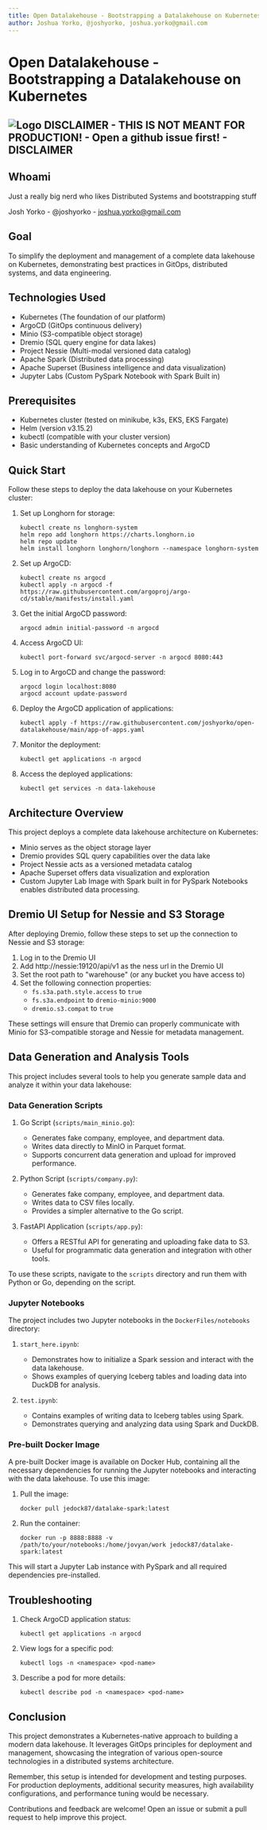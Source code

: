 ```yaml
---
title: Open Datalakehouse - Bootstrapping a Datalakehouse on Kubernetes
author: Joshua Yorko, @joshyorko, joshua.yorko@gmail.com
---
```

# Open Datalakehouse - Bootstrapping a Datalakehouse on Kubernetes
![Logo](utils/nessie_dremio_sad.png)
**DISCLAIMER - THIS IS NOT MEANT FOR PRODUCTION! - Open a github issue first! - DISCLAIMER**
---

## Whoami

Just a really big nerd who likes Distributed Systems and bootstrapping stuff 

Josh Yorko - @joshyorko - joshua.yorko@gmail.com

## Goal

To simplify the deployment and management of a complete data lakehouse on Kubernetes, demonstrating best practices in GitOps, distributed systems, and data engineering.

## Technologies Used

- Kubernetes (The foundation of our platform)
- ArgoCD (GitOps continuous delivery)
- Minio (S3-compatible object storage)
- Dremio (SQL query engine for data lakes)
- Project Nessie (Multi-modal versioned data catalog)
- Apache Spark (Distributed data processing)
- Apache Superset (Business intelligence and data visualization)
- Jupyter Labs (Custom PySpark Notebook with Spark Built in)

## Prerequisites

- Kubernetes cluster (tested on minikube, k3s, EKS, EKS Fargate)
- Helm (version v3.15.2)
- kubectl (compatible with your cluster version)
- Basic understanding of Kubernetes concepts and ArgoCD

## Quick Start

Follow these steps to deploy the data lakehouse on your Kubernetes cluster:

1. Set up Longhorn for storage:
   ```
   kubectl create ns longhorn-system
   helm repo add longhorn https://charts.longhorn.io
   helm repo update
   helm install longhorn longhorn/longhorn --namespace longhorn-system
   ```

2. Set up ArgoCD:
   ```
   kubectl create ns argocd
   kubectl apply -n argocd -f https://raw.githubusercontent.com/argoproj/argo-cd/stable/manifests/install.yaml
   ```

3. Get the initial ArgoCD password:
   ```
   argocd admin initial-password -n argocd
   ```

4. Access ArgoCD UI:
   ```
   kubectl port-forward svc/argocd-server -n argocd 8080:443
   ```

5. Log in to ArgoCD and change the password:
   ```
   argocd login localhost:8080
   argocd account update-password
   ```

6. Deploy the ArgoCD application of applications:
   ```
   kubectl apply -f https://raw.githubusercontent.com/joshyorko/open-datalakehouse/main/app-of-apps.yaml
   ```

7. Monitor the deployment:
   ```
   kubectl get applications -n argocd
   ```

8. Access the deployed applications:
    ```
    kubectl get services -n data-lakehouse
    ```

## Architecture Overview

This project deploys a complete data lakehouse architecture on Kubernetes:

- Minio serves as the object storage layer
- Dremio provides SQL query capabilities over the data lake
- Project Nessie acts as a versioned metadata catalog
- Apache Superset offers data visualization and exploration
- Custom Jupyter Lab Image with Spark built in for PySpark Notebooks enables distributed data processing.

## Dremio UI Setup for Nessie and S3 Storage

After deploying Dremio, follow these steps to set up the connection to Nessie and S3 storage:

1. Log in to the Dremio UI
2. Add http://nessie:19120/api/v1 as the ness url in the Dremio UI
3. Set the root path to "warehouse" (or any bucket you have access to)
4. Set the following connection properties:
   - `fs.s3a.path.style.access` to `true`
   - `fs.s3a.endpoint` to `dremio-minio:9000`
   - `dremio.s3.compat` to `true`

These settings will ensure that Dremio can properly communicate with Minio for S3-compatible storage and Nessie for metadata management.

## Data Generation and Analysis Tools

This project includes several tools to help you generate sample data and analyze it within your data lakehouse:

### Data Generation Scripts

1. Go Script (`scripts/main_minio.go`):
   - Generates fake company, employee, and department data.
   - Writes data directly to MinIO in Parquet format.
   - Supports concurrent data generation and upload for improved performance.

2. Python Script (`scripts/company.py`):
   - Generates fake company, employee, and department data.
   - Writes data to CSV files locally.
   - Provides a simpler alternative to the Go script.

3. FastAPI Application (`scripts/app.py`):
   - Offers a RESTful API for generating and uploading fake data to S3.
   - Useful for programmatic data generation and integration with other tools.

To use these scripts, navigate to the `scripts` directory and run them with Python or Go, depending on the script.

### Jupyter Notebooks

The project includes two Jupyter notebooks in the `DockerFiles/notebooks` directory:

1. `start_here.ipynb`:
   - Demonstrates how to initialize a Spark session and interact with the data lakehouse.
   - Shows examples of querying Iceberg tables and loading data into DuckDB for analysis.

2. `test.ipynb`:
   - Contains examples of writing data to Iceberg tables using Spark.
   - Demonstrates querying and analyzing data using Spark and DuckDB.

### Pre-built Docker Image

A pre-built Docker image is available on Docker Hub, containing all the necessary dependencies for running the Jupyter notebooks and interacting with the data lakehouse. To use this image:

1. Pull the image:
   ```
   docker pull jedock87/datalake-spark:latest
   ```

2. Run the container:
   ```
   docker run -p 8888:8888 -v /path/to/your/notebooks:/home/jovyan/work jedock87/datalake-spark:latest
   ```

This will start a Jupyter Lab instance with PySpark and all required dependencies pre-installed.

## Troubleshooting

1. Check ArgoCD application status:
   ```
   kubectl get applications -n argocd
   ```

2. View logs for a specific pod:
   ```
   kubectl logs -n <namespace> <pod-name>
   ```

3. Describe a pod for more details:
   ```
   kubectl describe pod -n <namespace> <pod-name>
   ```

## Conclusion

This project demonstrates a Kubernetes-native approach to building a modern data lakehouse. It leverages GitOps principles for deployment and management, showcasing the integration of various open-source technologies in a distributed systems architecture.

Remember, this setup is intended for development and testing purposes. For production deployments, additional security measures, high availability configurations, and performance tuning would be necessary.

Contributions and feedback are welcome! Open an issue or submit a pull request to help improve this project.